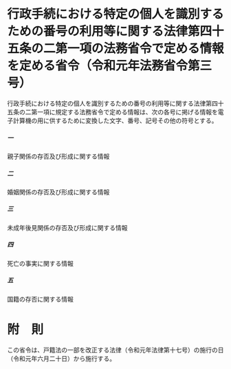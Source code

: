 # 行政手続における特定の個人を識別するための番号の利用等に関する法律第四十五条の二第一項の法務省令で定める情報を定める省令（令和元年法務省令第三号）
行政手続における特定の個人を識別するための番号の利用等に関する法律第四十五条の二第一項に規定する法務省令で定める情報は、次の各号に掲げる情報を電子計算機の用に供するために変換した文字、番号、記号その他の符号とする。
##### 一
親子関係の存否及び形成に関する情報
##### 二
婚姻関係の存否及び形成に関する情報
##### 三
未成年後見関係の存否及び形成に関する情報
##### 四
死亡の事実に関する情報
##### 五
国籍の存否に関する情報
# 附　則
この省令は、戸籍法の一部を改正する法律（令和元年法律第十七号）の施行の日（令和元年六月二十日）から施行する。
